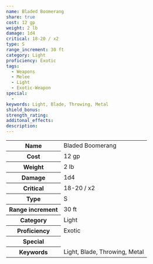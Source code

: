 ```yaml
---
name: Bladed Boomerang
share: true
cost: 12 gp
weight: 2 lb
damage: 1d4
critical: 18-20 / x2
type: S
range_increment: 30 ft
category: Light
proficiency: Exotic
tags:
  - Weapons
  - Melee
  - Light
  - Exotic-Weapon
special:
  - 
keywords: Light, Blade, Throwing, Metal
shield_bonus: 
strength_rating: 
additonal_effects: 
description: 
---
```

<p><span dir="ltr" style="overflow-x: auto;"><table><tbody><tr><th dir="ltr">Name</th><td dir="ltr">Bladed Boomerang</td></tr><tr><th dir="ltr">Cost</th><td dir="ltr">12 gp</td></tr><tr><th dir="ltr">Weight</th><td dir="ltr">2 lb</td></tr><tr><th dir="ltr">Damage</th><td dir="ltr">1d4</td></tr><tr><th dir="ltr">Critical</th><td dir="ltr">18-20 / x2</td></tr><tr><th dir="ltr">Type</th><td dir="ltr">S</td></tr><tr><th dir="ltr">Range increment</th><td dir="ltr">30 ft</td></tr><tr><th dir="ltr">Category</th><td dir="ltr">Light</td></tr><tr><th dir="ltr">Proficiency</th><td dir="ltr">Exotic</td></tr><tr><th dir="ltr">Special</th><td dir="auto"></td></tr><tr><th dir="ltr">Keywords</th><td dir="ltr">Light, Blade, Throwing, Metal</td></tr></tbody></table></span></p>
